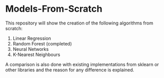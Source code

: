 # Models-From-Scratch


This repository will show the creation of the following algorithms from scratch:

1. Linear Regression 
2. Random Forest (completed)
3. Neural Networks
4. K-Nearest Neighbours


A comparison is also done with existing implementations from sklearn or other libraries and the reason for any difference is explained.
